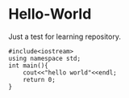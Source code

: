 # Hello-World
Just a test for learning repository.
```
#include<iostream>
using namespace std;
int main(){
    cout<<"hello world"<<endl;
    return 0;
}
```
